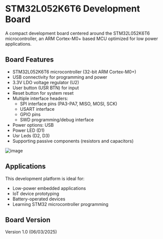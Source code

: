 
# STM32L052K6T6 Development Board

A compact development board centered around the STM32L052K6T6 microcontroller, an ARM Cortex-M0+ based MCU optimized for low power applications.

## Board Features
- STM32L052K6T6 microcontroller (32-bit ARM Cortex-M0+)
- USB connectivity for programming and power
- 3.3V LDO voltage regulator (U2)
- User button (USR BTN) for input
- Reset button for system reset
- Multiple interface headers:
  - SPI interface pins (PA3-PA7, MISO, MOSI, SCK)
  - USART interface
  - GPIO pins
  - SWD programming/debug interface
- Power options: USB
- Power LED (D1)
- Usr Leds (D2, D3)
- Supporting passive components (resistors and capacitors)

![image](https://github.com/user-attachments/assets/6d71b7cc-482c-49d6-b06e-0a9f850aecfd)
## Applications
This development platform is ideal for:
- Low-power embedded applications
- IoT device prototyping
- Battery-operated devices
- Learning STM32 microcontroller programming

## Board Version
Version 1.0 (06/03/2025)
